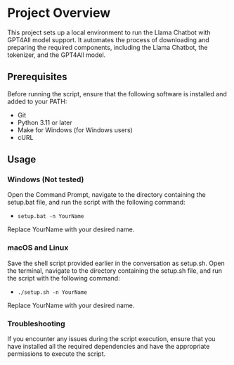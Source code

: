 # Project Overview

This project sets up a local environment to run the Llama Chatbot with GPT4All model support. It automates the process of downloading and preparing the required components, including the Llama Chatbot, the tokenizer, and the GPT4All model.

## Prerequisites

Before running the script, ensure that the following software is installed and added to your PATH:

- Git
- Python 3.11 or later
- Make for Windows (for Windows users)
- cURL

## Usage

### Windows (Not tested)

Open the Command Prompt, navigate to the directory containing the setup.bat file, and run the script with the following command:

- `setup.bat -n YourName`

Replace YourName with your desired name.

### macOS and Linux

Save the shell script provided earlier in the conversation as setup.sh.
Open the terminal, navigate to the directory containing the setup.sh file, and run the script with the following command:

- `./setup.sh -n YourName`

Replace YourName with your desired name.

### Troubleshooting

If you encounter any issues during the script execution, ensure that you have installed all the required dependencies and have the appropriate permissions to execute the script.
